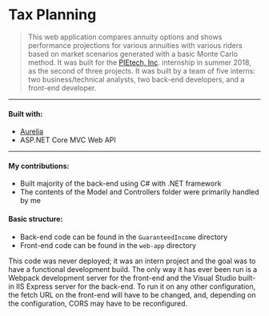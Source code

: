 # Tax Planning

> This web application compares annuity options and shows performance projections for various annuities with various riders based on market scenarios generated with a basic Monte Carlo method. It was built for the [PIEtech, Inc](https://www.moneyguidepro.com/ifa/). internship in summer 2018, as the second of three projects. It was built by a team of five interns: two business/technical analysts, two back-end developers, and a front-end developer.

---

#### Built with:

* [Aurelia](https://aurelia.io/)
* ASP.NET Core MVC Web API

---

#### My contributions:
* Built majority of the back-end using C# with .NET framework
* The contents of the Model and Controllers folder were primarily handled by me


#### Basic structure:

* Back-end code can be found in the `GuaranteedIncome` directory
* Front-end code can be found in the `web-app` directory

This code was never deployed; it was an intern project and the goal was to have a functional development build. The only way it has ever been run is a Webpack development server for the front-end and the Visual Studio built-in IIS Express server for the back-end. To run it on any other configuration, the fetch URL on the front-end will have to be changed, and, depending on the configuration, CORS may have to be reconfigured.

